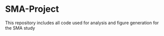 # SMA-Project
This repository includes all code used for analysis and figure generation for the SMA study
